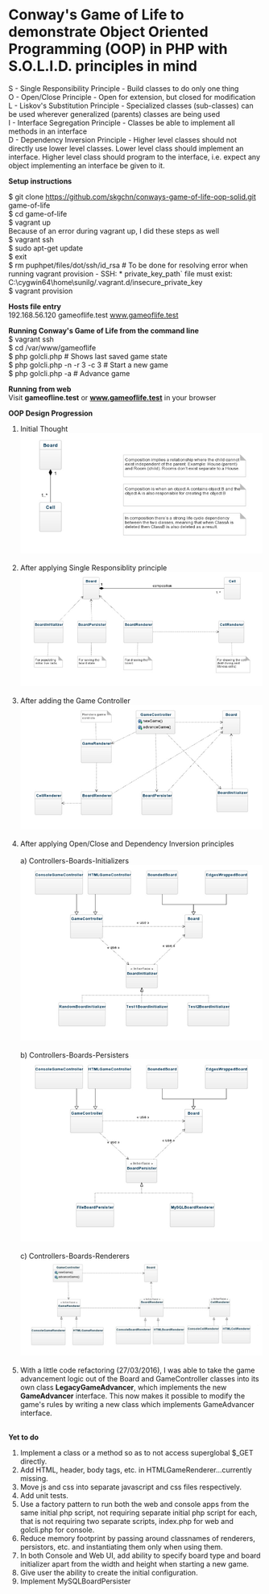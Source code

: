 # Conway's Game of Life to demonstrate Object Oriented Programming (OOP) in PHP with S.O.L.I.D. principles in mind
S - Single Responsibility Principle - Build classes to do only one thing<br>
O - Open/Close Principle - Open for extension, but closed for modification<br>
L - Liskov's Substitution Principle - Specialized classes (sub-classes) can be used wherever generalized (parents) classes are being used<br>
I - Interface Segregation Principle - Classes be able to implement all methods in an interface<br>
D - Dependency Inversion Principle - Higher level classes should not directly use lower level classes. Lower level class should implement an interface. Higher level class should program to the interface, i.e. expect any object implementing an interface be given to it.<br>

<b>Setup instructions</b><br>

$ git clone https://github.com/skgchn/conways-game-of-life-oop-solid.git game-of-life<br>
$ cd game-of-life<br>
$ vagrant up<br>
Because of an error during vagrant up, I did these steps as well<br>
$ vagrant ssh<br>
$ sudo apt-get update<br>
$ exit<br>
$ rm puphpet/files/dot/ssh/id_rsa    # To be done for resolving error when running vagrant provision - SSH: * private_key_path` file must exist: C:\cygwin64\home\sunilg/.vagrant.d/insecure_private_key<br>
$ vagrant provision<br>

<b>Hosts file entry</b><br>
192.168.56.120  gameoflife.test www.gameoflife.test

<b>Running Conway's Game of Life from the command line</b><br>
$ vagrant ssh<br>
$ cd /var/www/gameoflife<br>
$ php golcli.php   # Shows last saved game state<br>
$ php golcli.php -n -r 3 -c 3     # Start a new game<br>
$ php golcli.php -a    # Advance game<br>


<b>Running from web</b><br>
Visit <b>gameofline.test</b> or <b>www.gameoflife.test</b> in your browser<br>

<b>OOP Design Progression</b><br>
1. Initial Thought<br>
![alt tag](https://github.com/skgchn/conways-game-of-life-oop-solid/blob/master/classdiagrams/1.%20InitialThought.jpg)<br><br>
2. After applying Single Responsiblity principle<br>
![alt tag](https://github.com/skgchn/conways-game-of-life-oop-solid/blob/master/classdiagrams/2.%20AfterApplyingSingleResponsiblityPrinciple.jpg)<br><br>
3. After adding the Game Controller<br>
![alt tag](https://github.com/skgchn/conways-game-of-life-oop-solid/blob/master/classdiagrams/3.%20AfterAddingTheGameController.jpg)<br><br>
4. After applying Open/Close and Dependency Inversion principles<br><br>
a) Controllers-Boards-Initializers<br>
![alt tag](https://github.com/skgchn/conways-game-of-life-oop-solid/blob/master/classdiagrams/4.%20OpenCloseDepencyInversionControllerBoardInitializersRelationship.jpeg)<br><br>
b) Controllers-Boards-Persisters<br>
![alt tag](https://github.com/skgchn/conways-game-of-life-oop-solid/blob/master/classdiagrams/5.%20OpenCloseDepencyInversionControllerBoardPersistersRelationship.jpeg)<br><br>
c) Controllers-Boards-Renderers<br>
![alt tag](https://github.com/skgchn/conways-game-of-life-oop-solid/blob/master/classdiagrams/6.%20OpenCloseDepencyInversionControllerBoardRenderersRelationship.jpg)<br><br>
5. With a little code refactoring (27/03/2016), I was able to take the game advancement logic out of the Board and GameController classes into its own class <b>LegacyGameAdvancer</b>, which implements the new <b>GameAdvancer</b> interface. This now makes it possible to modify the game's rules by writing a new class which implements GameAdvancer interface.<br><br>

<b>Yet to do</b><br>

1. Implement a class or a method so as to not access superglobal $_GET directly.<br>
2. Add HTML, header, body tags, etc. in HTMLGameRenderer...currently missing.<br>
3. Move js and css into separate javascript and css files respectively.<br>
4. Add unit tests.<br>
5. Use a factory pattern to run both the web and console apps from the same initial php script, not requiring separate initial php script for each, that is not requiring two separate scripts, index.php for web and golcli.php for console.<br>
6. Reduce memory footprint by passing around classnames of renderers, persistors, etc. and instantiating them only when using them.<br>
7. In both Console and Web UI, add ability to specify board type and board initializer apart from the width and height when starting a new game.<br>
8. Give user the ability to create the initial configuration.<br>
9. Implement MySQLBoardPersister<br>
